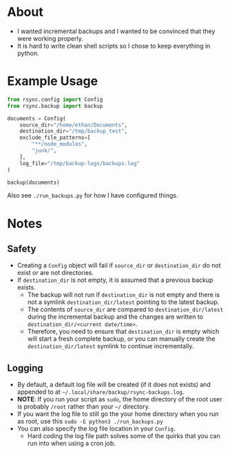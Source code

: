 # About

- I wanted incremental backups and I wanted to be convinced that they were
  working properly.
- It is hard to write clean shell scripts so I chose to keep everything in
  python.

# Example Usage

```Python
from rsync.config import Config
from rsync.backup import backup

documents = Config(
    source_dir="/home/ethan/Documents",
    destination_dir="/tmp/backup_test",
    exclude_file_patterns=[
        "**/node_modules",
        "junk/",
    ],
    log_file="/tmp/backup-logs/backups.log"
)

backup(documents)
```

Also see `./run_backups.py` for how I have configured things.

# Notes

## Safety

- Creating a `Config` object will fail if `source_dir` or `destination_dir` do
  not exist or are not directories.
- If `destination_dir` is not empty, it is assumed that a previous backup
  exists.
  - The backup will not run if `destination_dir` is not empty and there is not
    a symlink `destination_dir/latest` pointing to the latest backup.
  - The contents of `source_dir` are compared to `destination_dir/latest`
    during the incremental backup and the changes are written to
    `destination_dir/<current date/time>`.
  - Therefore, you need to ensure that `destination_dir` is empty which will
    start a fresh complete backup, or you can manually create the
    `destination_dir/latest` symlink to continue incrementally.

## Logging

- By default, a default log file will be created (if it does not exists) and
  appended to at `~/.local/share/backup/rsync-backups.log`.
- **NOTE**: If you run your script as `sudo`, the home directory of the root
  user is probably `/root` rather than your `~/` directory.
- If you want the log file to still go the your home directory when you run as
  root, use this `sudo -E python3 ./run_backups.py`
- You can also specify the log file location in your `Config`.
    - Hard coding the log file path solves some of the quirks that you can run
      into when using a cron job.

